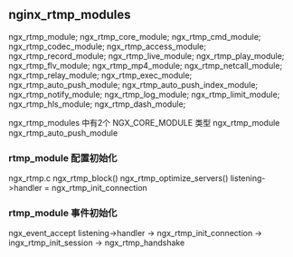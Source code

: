

## nginx_rtmp_modules

ngx_rtmp_module;
ngx_rtmp_core_module;
ngx_rtmp_cmd_module;
ngx_rtmp_codec_module;
ngx_rtmp_access_module;
ngx_rtmp_record_module;
ngx_rtmp_live_module;
ngx_rtmp_play_module;
ngx_rtmp_flv_module;
ngx_rtmp_mp4_module;
ngx_rtmp_netcall_module;
ngx_rtmp_relay_module;
ngx_rtmp_exec_module;
ngx_rtmp_auto_push_module;
ngx_rtmp_auto_push_index_module;
ngx_rtmp_notify_module;
ngx_rtmp_log_module;
ngx_rtmp_limit_module;
ngx_rtmp_hls_module;
ngx_rtmp_dash_module;

ngx_rtmp_modules 中有2个 NGX_CORE_MODULE 类型
ngx_rtmp_module
ngx_rtmp_auto_push_module


### rtmp_module 配置初始化
ngx_rtmp.c
ngx_rtmp_block()
ngx_rtmp_optimize_servers()
listening->handler = ngx_rtmp_init_connection


### rtmp_module 事件初始化
ngx_event_accept
listening->handler ->
ngx_rtmp_init_connection ->
ingx_rtmp_init_session ->
ngx_rtmp_handshake